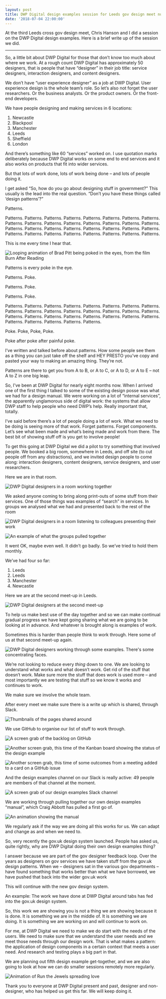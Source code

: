 ```yaml
---
layout: post
title: DWP Digital design examples session for Leeds gov design meet number 3
date: '2018-07-04 22:00:00'
---
```

At the third Leeds cross gov design meet, Chris Hanson and I did a session on the DWP Digital design examples. Here is a brief write up of the session we did.

---

So, a little bit about DWP Digital for those that don’t know too much about where we work. At a rough count DWP Digital has approximately 50 designers, that is people that have “designer” in their job title: service designers, interaction designers, and content designers.

We don’t have “user experience designer” as a job at DWP Digital. User experience design is the whole team’s role. So let’s also not forget the user researchers. Or the business analysts. Or the product owners. Or the front-end developers.

We have people designing and making services in 6 locations:

1. Newcastle
2. Blackpool
3. Manchester
4. Leeds
5. Sheffield
6. London

And there’s something like 60 “services” worked on. I use quotation marks deliberately because DWP Digital works on some end to end services and it also works on products that fit into wider services.

But that lots of work done, lots of work being done – and lots of people doing it.

I get asked “So, how do you go about designing stuff in government?” This usually is the lead into the real question. “Don’t you have these things called ‘design patterns’?”

Patterns.

Patterns. Patterns. Patterns. Patterns. Patterns. Patterns. Patterns. Patterns. Patterns. Patterns. Patterns. Patterns. Patterns. Patterns. Patterns. Patterns. Patterns. Patterns. Patterns. Patterns. Patterns. Patterns. Patterns. Patterns. Patterns. Patterns. Patterns. Patterns. Patterns. Patterns. Patterns. Patterns.

This is me every time I hear that.

![Looping animation of Brad Pitt being poked in the eyes, from the film Burn After Reading](/assets/brad.gif)

Patterns is every poke in the eye.

Patterns. Poke.

Patterns. Poke.

Patterns. Poke.

Patterns. Patterns. Patterns. Patterns. Patterns. Patterns. Patterns. Patterns. Patterns. Patterns. Patterns. Patterns. Patterns. Patterns. Patterns. Patterns. Patterns. Patterns. Patterns. Patterns. Patterns. Patterns. Patterns. Patterns. Patterns. Patterns. Patterns. Patterns. Patterns.

Poke. Poke, Poke, Poke.

Poke after poke after painful poke.

I’ve written and talked before about patterns. How some people see them as a thing you can just take off the shelf and HEY PRESTO you’ve copy and pasted your way to making an amazing thing. They’re not.

Patterns are there to get you from A to B, or A to C, or A to D, or A to E – not A to Z in one big leap.

So, I’ve been at DWP Digital for nearly eight months now. When I arrived one of the first thing I talked to some of the existing design posse was what we had for a design manual. We were working on a lot of “internal services”, the apparently unglamorous side of digital work: the systems that allow DWP staff to help people who need DWP’s help. Really important that, totally.

I’ve said before there’s a lot of people doing a lot of work. What we need to be doing is seeing more of that work. Forget patterns. Forget components. Let’s see what been made and what’s being made and work from there. The best bit of showing stuff off is you get to involve people!

To get this going at DWP Digital we did a pilot to try something that involved people. We booked a big room, somewhere in Leeds, and off site (to cut people off from any distractions), and we invited design people to come along: interaction designers, content designers, service designers, and user researchers.

Here we are in that room.

![DWP Digital designers in a room working together](/assets/dwp-design-examples-1-1.jpg)

We asked anyone coming to bring along print-outs of some stuff from their services. One of those things was examples of “search” in services. In groups we analysed what we had and presented back to the rest of the room

![DWP Digital designers in a room listening to colleagues presenting their work](/assets/dwp-design-examples-1-2.jpg)

![An example of what the groups pulled together](/assets/dwp-design-examples-1-3.jpg)

It went OK, maybe even well. It didn’t go badly. So we’ve tried to hold them monthly.

We’ve had four so far:

1. Leeds
2. Leeds
3. Manchester
4. Newcastle

Here we are at the second meet-up in Leeds.

![DWP Digital designers at the second meet-up](/assets/dwp-design-examples-1-4.jpg)

To help us make best use of the day together and so we can make continual gradual progress we have kept going sharing what we are going to be looking at in advance. And whatever is brought along is examples of work.

Sometimes this is harder than people think to work through. Here some of us at that second meet-up again.

![DWP Digital designers working through some examples. There's some concentrating faces.](/assets/dwp-design-examples-1-5.jpg)

We’re not looking to reduce every _thing_ down to one. We are looking to understand what works and what doesn’t work. Get rid of the stuff that doesn’t work. Make sure more the stuff that does work is used more – and most importantly we are testing that stuff so we know it works and continues to work.

We make sure we involve the whole team.

After every meet we make sure there is a write up which is shared, through Slack.

![Thumbnails of the pages shared around](/assets/dwp-design-examples-1-6.jpg)

We use GitHub to organise our list of stuff to work through.

![A screen grab of the backlog on GitHub](/assets/dwp-design-examples-1-7.jpg)

![Another screen grab, this time of the Kanban board showing the status of the design example](/assets/dwp-design-examples-1-8.jpg)

![Another screen grab, this time of some outcomes from a meeting added to a card on a GitHub issue](/assets/dwp-design-examples-1-9.jpg)

And the design examples channel on our Slack is really active: 49 people are members of that channel at the moment.

![A screen grab of our design examples Slack channel](/assets/dwp-design-examples-1-10.jpg)

We are working through pulling together our own design examples “manual”, which Craig Abbott has pulled a first go of.

![An animation showing the manual](/assets/dwp-design-examples-1-11.gif)

We regularly ask if the way we are doing all this works for us. We can adapt and change as and when we need to.

So, very recently the gov.uk design system launched. People has asked us, quite rightly, why are DWP Digital doing their own design examples thing?

I answer because we are part of the gov designer feedback loop. Over the years as designers on gov services we have taken stuff from the gov.uk design patterns. When we – designers sat in the various gov departments – have found something that works better than what we have borrowed, we have pushed that back into the wider gov.uk work

This will continue with the new gov design system.

An example: The work we have done at DWP Digital around tabs has fed into the gov.uk design system.

So, this work we are showing you is not a thing we are showing because it is done. It is something we are in the middle of. It is something we are doing. It is something we are working on and will continue to work on.

For me, at DWP Digital we need to make we do start with the needs of the users. We need to make sure that we understand the user needs and we meet those needs through our design work. That is what makes a pattern: the application of design components in a certain context that meets a user need. And research and testing plays a big part in that.

We are planning out fifth design example get-together, and we are also going to look at how we can do smaller sessions remotely more regularly.

![Animation of Run the Jewels spreading love](/assets/rtj.gif)

Thank you to everyone at DWP Digital present and past, designer and non-designer, who has helped us get this far. We will keep doing it.
